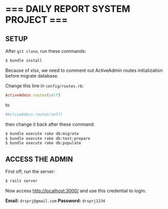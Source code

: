 # === DAILY REPORT SYSTEM PROJECT ===

## SETUP

After `git clone`, run these commands:

```bash
$ bundle install
```

Because of xlsx, we need to comment out ActiveAdmin routes initialization before migrate database. 

Change this line in `config/routes.rb`:
```ruby
ActiveAdmin.routes(self)
```

to 

```ruby
#ActiveAdmin.routes(self)
```

then change it back after these command:

```bash
$ bundle execute rake db:migrate
$ bundle execute rake db:test:prepare
$ bundle execute rake db:populate
```

## ACCESS THE ADMIN

First off, run the server:

```bash
$ rails server
```
Now access [http://localhost:3000/](http://localhost:3000/) and use this credential to login:

**Email:** `drsprj@gmail.com`
**Password:** `drsprj1234`
